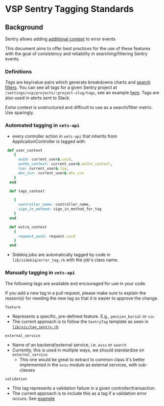 
# VSP Sentry Tagging Standards

## Background

Sentry allows adding [additional context](https://docs.sentry.io/enriching-error-data/context/?platform=ruby) to error events 

This document aims to offer best practices for the use of these features with the goal of consistency and reliability in searching/filtering Sentry events.

### Definitions

*Tags* are key/value pairs which generate breakdowns charts and [search filters](http://sentry10.vfs.va.gov/organizations/vsp/issues/?project=3&query=is%3Aunresolved+title%3A%22Common%3A%3AExceptions%3A%3ABackendServiceException%3A+Common%3A%3AExceptions%3A%3ABackendServiceException%22&statsPeriod=14d). You can see all tags for a given Sentry project at `/settings/vsp/projects/:project-slug/tags`, see an example [here](http://sentry10.vfs.va.gov/settings/vsp/projects/platform-api/tags/). Tags are also used in alerts sent to Slack.

*Extra* context is unstructured and difficult to use as a search/filter metric. Use sparingly.

### Automated tagging in `vets-api`

- every controller action in `vets-api` that inherits from ApplicationController is tagged with:
 
```ruby
 def user_context
    {
      uuid: current_user&.uuid,
      authn_context: current_user&.authn_context,
      loa: current_user&.loa,
      mhv_icn: current_user&.mhv_icn
    }
  end

  def tags_context

    {
      controller_name: controller_name,
      sign_in_method: sign_in_method_for_tag
    }
  end

  def extra_context
    {
      request_uuid: request.uuid
    }
  end
```

- Sidekiq jobs are automatically tagged by code in `lib/sidekiq/error_tag.rb` with the job's class name.

### Manually tagging in `vets-api`

The following tags are available and encouraged for use in your code.

If you add a new tag in a pull request, please make sure to explain the reason(s) for needing the new tag
so that it is easier to approve the change.

`feature`
  - Represents a specific, pre-defined feature. E.g., `pension_burial` or  `vic`
  - The current approach is to follow the `SentryTag` template as seen in [`lib/vic/tag_sentry.rb`](https://github.com/department-of-veterans-affairs/vets-api/blob/master/lib/vic/tag_sentry.rb)

`external_service` 
  - Name of an backend/external service, i.e. `evss` or `search`
  - Currently, this is used in multiple ways, we should standardize on `external_service`
      - This one would be great to extract to common class it's better implemented in the `evss` module as external services, with sub-classes
 
`validation` 
  - This tag represents a validation failure in a given controller/transaction.
  - The current approach is to include this as a tag if a validation error occurs. See [example](https://github.com/department-of-veterans-affairs/vets-api/blob/master/app/controllers/v0/gi_bill_feedbacks_controller.rb)
